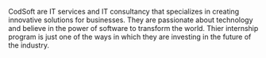 CodSoft are IT services and IT consultancy  that specializes in creating innovative solutions for businesses. They are passionate about technology and believe in the power of software to transform the world. Thier internship program is just one of the ways in which they are investing in the future of the industry.
